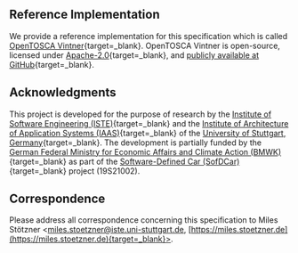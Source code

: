 ## Reference Implementation

We provide a reference implementation for this specification which is called [OpenTOSCA Vintner](https://vintner.opentosca.org){target=_blank}.
OpenTOSCA Vintner is open-source, licensed under [Apache-2.0](https://opensource.org/licenses/Apache-2.0){target=_blank}, and [publicly available at GitHub](https://github.com/opentosca/opentosca-vintner){target=_blank}.


## Acknowledgments

This project is developed for the purpose of research by the [Institute of Software Engineering (ISTE)](https://www.iste.uni-stuttgart.de){target=_blank} and the [Institute of Architecture of Application Systems (IAAS)](https://www.iaas.uni-stuttgart.de){target=_blank} of the [University of Stuttgart, Germany](https://www.uni-stuttgart.de){target=_blank}.
The development is partially funded by the [German Federal Ministry for Economic Affairs and Climate Action (BMWK)](https://www.bmwk.de/Navigation/EN/Home/home.html){target=_blank} as part of the [Software-Defined Car (SofDCar)](https://sofdcar.de){target=_blank} project (19S21002).


## Correspondence

Please address all correspondence concerning this specification to Miles Stötzner <[miles.stoetzner@iste.uni-stuttgart.de](mailto:miles.stoetzner@iste.uni-stuttgart.de), [https://miles.stoetzner.de](https://miles.stoetzner.de){target=_blank}>.
